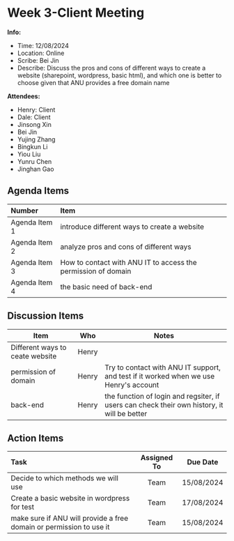 # Week 3-Client Meeting
**Info:**
- Time: 12/08/2024
- Location: Online
- Scribe: Bei Jin
- Describe: Discuss the pros and cons of different ways to create a website (sharepoint, wordpress, basic html), and which one is better to choose given that ANU provides a free domain name

**Attendees:**
- Henry: Client
- Dale: Client
- Jinsong Xin
- Bei Jin
- Yujing Zhang
- Bingkun Li
- Yiou Liu
- Yunru Chen
- Jinghan Gao

## Agenda Items
|Number          | Item                                               |
|:---------------|:---------------------------------------------------|
|Agenda Item 1   | introduce different ways to create a website              |
|Agenda Item 2   | analyze pros and cons of different ways|
|Agenda Item 3   | How to contact with ANU IT to access the permission of domain    |
|Agenda Item 4   | the basic need of back-end      |


## Discussion Items
| Item                           |Who            |Notes                                       |
|--------------------------------|---------------|--------------------------------------------|
| Different ways to ceate website |Henry     ||Why do we want to use wordpress, is there any risks for this method|
| permission of domain      |Henry           |Try to contact with ANU IT support, and test if it worked when we use Henry's account|
|  back-end  |Henry           |the function of login and regsiter, if users can check their own history, it will be better|



## Action Items
|Task                           | Assigned To |Due Date             |
|:------------------------------|:-----------:|:-------------------:|
|Decide to which methods we will use |    Team     |15/08/2024           |
|Create a basic website in wordpress for test  |    Team     |17/08/2024           |
|make sure if ANU will provide a free domain or permission to use it  |    Team     |15/08/2024           |
